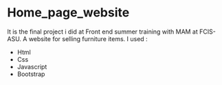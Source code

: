 # Home_page_website
It is the final project i did at Front end summer training with MAM at FCIS-ASU.
A website for selling furniture items.
I used :
- Html
- Css
- Javascript
- Bootstrap
  
